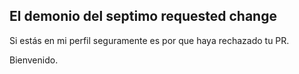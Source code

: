 ## El demonio del septimo requested change
Si estás en mi perfil seguramente es por que haya rechazado tu PR.

Bienvenido.
